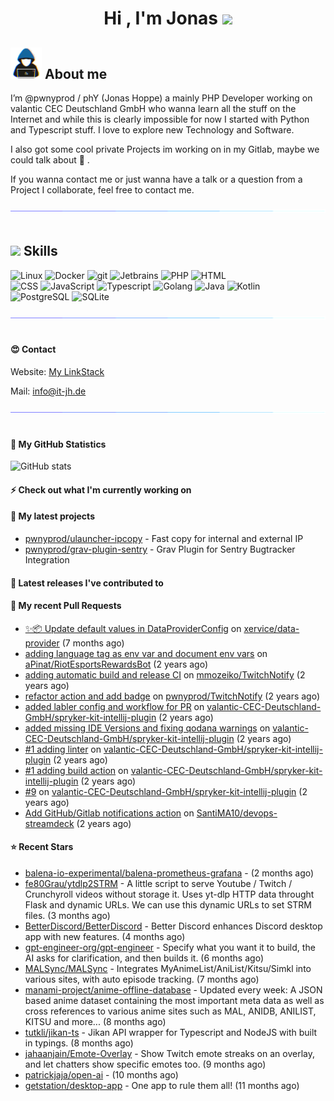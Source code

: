 <h1 align="center"><b>Hi , I'm Jonas </b><img src="https://media.giphy.com/media/hvRJCLFzcasrR4ia7z/giphy.gif" width="35"></h1>

## <picture><img src = "https://raw.githubusercontent.com/pwnyprod/pwnyprod/main/about_me.gif" width = 50px></picture> **About me**

I’m @pwnyprod / phY (Jonas Hoppe) a mainly PHP Developer working on valantic CEC Deutschland GmbH who wanna learn all
the stuff on the Internet and while this is clearly impossible for now I started with Python and Typescript stuff.
I love to explore new Technology and Software.

I also got some cool private Projects im working on in my Gitlab, maybe we could talk about :beers: .

If you wanna contact me or just wanna have a talk or a question from a Project I collaborate, feel free to contact me.

<img src="https://raw.githubusercontent.com/pwnyprod/pwnyprod/main/divider.gif"><br><br>

## <img src="https://media2.giphy.com/media/QssGEmpkyEOhBCb7e1/giphy.gif?cid=ecf05e47a0n3gi1bfqntqmob8g9aid1oyj2wr3ds3mg700bl&rid=giphy.gif" width ="25"><b> Skills</b>

<p>
  <img alt="Linux" src="https://img.shields.io/badge/-Linux-informational?style=for-the-badge&logo=linux&logoColor=white&color=FCC624" />
  <img alt="Docker" src="https://img.shields.io/badge/-Docker-informational?style=for-the-badge&logo=docker&logoColor=white&color=2496ED" />
  <img alt="git" src="https://img.shields.io/badge/-Git-informational?style=for-the-badge&logo=git&logoColor=white&color=F05032" />
  <img alt="Jetbrains" src="https://img.shields.io/badge/-Jetbrains-informational?style=for-the-badge&logo=jetbrains&logoColor=white&color=000000" />
  <img alt="PHP" src="https://img.shields.io/badge/-php-informational?style=for-the-badge&logo=php&logoColor=white&color=8993be" />
  <img alt="HTML" src="https://img.shields.io/badge/-HTML-informational?style=for-the-badge&logo=html5&logoColor=white&color=E34F26" />
  <br />
  
  <img alt="CSS" src="https://img.shields.io/badge/-CSS-informational?style=for-the-badge&logo=css3&logoColor=white&color=1572B6" />
  <img alt="JavaScript" src="https://img.shields.io/badge/-JavaScript-informational?style=for-the-badge&logo=javascript&logoColor=white&color=F7DF1E" />
  <img alt="Typescript" src="https://img.shields.io/badge/-Typescript-informational?style=for-the-badge&logo=typescript&logoColor=white&color=3178c6" />
  <img alt="Golang" src="https://img.shields.io/badge/-Golang-informational?style=for-the-badge&logo=go&logoColor=white&color=00ADD8" />
  <img alt="Java" src="https://img.shields.io/badge/-Java-informational?style=for-the-badge&logo=openjdk&logoColor=black&color=FFFFFF" />
  <img alt="Kotlin" src="https://img.shields.io/badge/-Kotlin-informational?style=for-the-badge&logo=kotlin&logoColor=white&color=7F52FF" />

  <br />
  <img alt="PostgreSQL" src="https://img.shields.io/badge/-PostgreSQL-informational?style=for-the-badge&logo=postgresql&logoColor=white&color=4169E1" />
  <img alt="SQLite" src="https://img.shields.io/badge/-SQLite-informational?style=for-the-badge&logo=sqlite&logoColor=white&color=47A248" />
</p>

<img src="https://raw.githubusercontent.com/pwnyprod/pwnyprod/main/divider.gif"><br><br>

#### :heart_eyes: Contact

Website: [My LinkStack](https://linkstack.phy0.de/@daseulennest)

Mail: info@it-jh.de

<img src="https://raw.githubusercontent.com/pwnyprod/pwnyprod/main/divider.gif"><br><br>

#### :muscle: My GitHub Statistics

![GitHub stats](https://github-readme-stats.vercel.app/api?username=pwnyprod&show_icons=true&theme=radical)

#### :zap: Check out what I'm currently working on


#### :fries: My latest projects

- [pwnyprod/ulauncher-ipcopy](https://github.com/pwnyprod/ulauncher-ipcopy) - Fast copy for internal and external IP
- [pwnyprod/grav-plugin-sentry](https://github.com/pwnyprod/grav-plugin-sentry) - Grav Plugin for Sentry Bugtracker Integration

#### :chocolate_bar: Latest releases I've contributed to


#### :cookie: My recent Pull Requests

- [✨📦 Update default values in DataProviderConfig](https://github.com/xervice/data-provider/pull/14) on [xervice/data-provider](https://github.com/xervice/data-provider) (7 months ago)
- [adding language tag as env var and document env vars](https://github.com/aPinat/RiotEsportsRewardsBot/pull/1) on [aPinat/RiotEsportsRewardsBot](https://github.com/aPinat/RiotEsportsRewardsBot) (2 years ago)
- [adding automatic build and release CI](https://github.com/mmozeiko/TwitchNotify/pull/3) on [mmozeiko/TwitchNotify](https://github.com/mmozeiko/TwitchNotify) (2 years ago)
- [refactor action and add badge](https://github.com/pwnyprod/TwitchNotify/pull/1) on [pwnyprod/TwitchNotify](https://github.com/pwnyprod/TwitchNotify) (2 years ago)
- [added labler config and workflow for PR](https://github.com/valantic-CEC-Deutschland-GmbH/spryker-kit-intellij-plugin/pull/22) on [valantic-CEC-Deutschland-GmbH/spryker-kit-intellij-plugin](https://github.com/valantic-CEC-Deutschland-GmbH/spryker-kit-intellij-plugin) (2 years ago)
- [added missing IDE Versions and fixing qodana warnings](https://github.com/valantic-CEC-Deutschland-GmbH/spryker-kit-intellij-plugin/pull/20) on [valantic-CEC-Deutschland-GmbH/spryker-kit-intellij-plugin](https://github.com/valantic-CEC-Deutschland-GmbH/spryker-kit-intellij-plugin) (2 years ago)
- [#1 adding linter](https://github.com/valantic-CEC-Deutschland-GmbH/spryker-kit-intellij-plugin/pull/17) on [valantic-CEC-Deutschland-GmbH/spryker-kit-intellij-plugin](https://github.com/valantic-CEC-Deutschland-GmbH/spryker-kit-intellij-plugin) (2 years ago)
- [#1 adding build action](https://github.com/valantic-CEC-Deutschland-GmbH/spryker-kit-intellij-plugin/pull/14) on [valantic-CEC-Deutschland-GmbH/spryker-kit-intellij-plugin](https://github.com/valantic-CEC-Deutschland-GmbH/spryker-kit-intellij-plugin) (2 years ago)
- [#9](https://github.com/valantic-CEC-Deutschland-GmbH/spryker-kit-intellij-plugin/pull/10) on [valantic-CEC-Deutschland-GmbH/spryker-kit-intellij-plugin](https://github.com/valantic-CEC-Deutschland-GmbH/spryker-kit-intellij-plugin) (2 years ago)
- [Add GitHub/Gitlab notifications action](https://github.com/SantiMA10/devops-streamdeck/pull/56) on [SantiMA10/devops-streamdeck](https://github.com/SantiMA10/devops-streamdeck) (2 years ago)

#### ⭐ Recent Stars

- [balena-io-experimental/balena-prometheus-grafana](https://github.com/balena-io-experimental/balena-prometheus-grafana) -  (2 months ago)
- [fe80Grau/ytdlp2STRM](https://github.com/fe80Grau/ytdlp2STRM) - A little script to serve Youtube / Twitch / Crunchyroll videos without storage it.  Uses yt-dlp HTTP data throught Flask and dynamic URLs. We can use this dynamic URLs to set STRM files. (3 months ago)
- [BetterDiscord/BetterDiscord](https://github.com/BetterDiscord/BetterDiscord) - Better Discord enhances Discord desktop app with new features. (4 months ago)
- [gpt-engineer-org/gpt-engineer](https://github.com/gpt-engineer-org/gpt-engineer) - Specify what you want it to build, the AI asks for clarification, and then builds it. (6 months ago)
- [MALSync/MALSync](https://github.com/MALSync/MALSync) - Integrates MyAnimeList/AniList/Kitsu/Simkl into various sites, with auto episode tracking. (7 months ago)
- [manami-project/anime-offline-database](https://github.com/manami-project/anime-offline-database) - Updated every week: A JSON based anime dataset containing the most important meta data as well as cross references to various anime sites such as MAL, ANIDB, ANILIST, KITSU and more... (8 months ago)
- [tutkli/jikan-ts](https://github.com/tutkli/jikan-ts) - Jikan API wrapper for Typescript and NodeJS with built in typings. (8 months ago)
- [jahaanjain/Emote-Overlay](https://github.com/jahaanjain/Emote-Overlay) - Show Twitch emote streaks on an overlay, and let chatters show specific emotes too. (9 months ago)
- [patrickjaja/open-ai](https://github.com/patrickjaja/open-ai) -  (10 months ago)
- [getstation/desktop-app](https://github.com/getstation/desktop-app) - One app to rule them all! (11 months ago)
